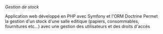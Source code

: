 *Gestion de stock*

Application web développé en PHP avec Symfony et l'ORM Doctrine
Permet la gestion d'un stock d'une salle editique (papiers, consommables, fournitures etc...) avec une gestion des utilisateurs et des droits d'accès


